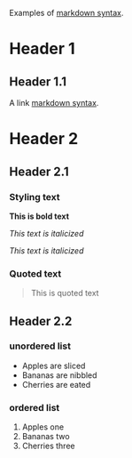 
Examples of 
[markdown syntax](https://docs.github.com/en/github/writing-on-github/basic-writing-and-formatting-syntax/).

# Header 1
## Header 1.1

A link
[markdown syntax](https://docs.github.com/en/github/writing-on-github/basic-writing-and-formatting-syntax/).

# Header 2
## Header 2.1

### Styling text

**This is bold text**

*This text is italicized*

_This text is italicized_

### Quoted text

> This is quoted text

## Header 2.2

### unordered list

- Apples are sliced
- Bananas are nibbled
- Cherries are eated

### ordered list

1. Apples one
2. Bananas two
3. Cherries three


